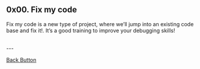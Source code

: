 ## 0x00. Fix my code

<p>Fix my code is a new type of project, where we’ll jump into an existing code base and fix it!. It’s a good training to improve your debugging skills!</p>
<br>
---

[Back Button](https://github.com/FatChicken277/Fix_My_Code_Challenge)